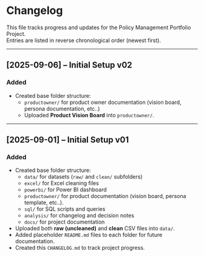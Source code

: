 # Changelog

This file tracks progress and updates for the Policy Management Portfolio Project.  
Entries are listed in reverse chronological order (newest first).

---

## [2025-09-06] – Initial Setup v02
### Added
- Created base folder structure:
  - `productowner/` for product owner documentation (vision board, persona documentation, etc..)
  - Uploaded **Product Vision Board** into `productowner/`.
  
---

## [2025-09-01] – Initial Setup v01
### Added
- Created base folder structure:
  - `data/` for datasets (`raw/` and `clean/` subfolders)
  - `excel/` for Excel cleaning files
  - `powerbi/` for Power BI dashboard
  - `productowner/` for product documentation (vision board, persona template, etc..).
  - `sql/` for SQL scripts and queries
  - `analysis/` for changelog and decision notes
  - `docs/` for project documentation
- Uploaded both **raw (uncleaned)** and **clean** CSV files into `data/`.
- Added placeholder `README.md` files to each folder for future documentation.
- Created this `CHANGELOG.md` to track project progress.
